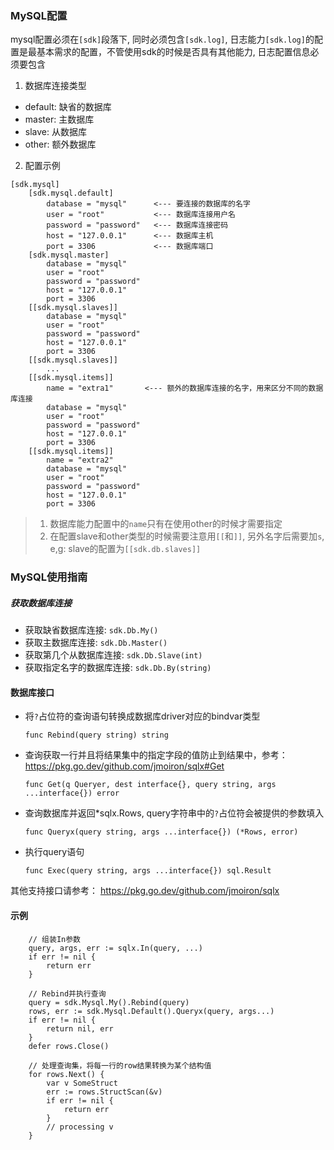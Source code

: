 ### MySQL配置
mysql配置必须在`[sdk]`段落下, 同时必须包含`[sdk.log]`, 
日志能力`[sdk.log]`的配置是最基本需求的配置，不管使用sdk的时候是否具有其他能力, 日志配置信息必须要包含


1. 数据库连接类型

- default: 缺省的数据库
- master:  主数据库
- slave:   从数据库
- other:   额外数据库

2. 配置示例
```
[sdk.mysql]
    [sdk.mysql.default]
        database = "mysql"      <--- 要连接的数据库的名字
        user = "root"           <--- 数据库连接用户名
        password = "password"   <--- 数据库连接密码
        host = "127.0.0.1"      <--- 数据库主机
        port = 3306             <--- 数据库端口
    [sdk.mysql.master]
        database = "mysql"
        user = "root"
        password = "password"
        host = "127.0.0.1"
        port = 3306
    [[sdk.mysql.slaves]]
        database = "mysql"
        user = "root"
        password = "password"
        host = "127.0.0.1"
        port = 3306
    [[sdk.mysql.slaves]]
        ...
    [[sdk.mysql.items]]
        name = "extra1"       <--- 额外的数据库连接的名字，用来区分不同的数据库连接
        database = "mysql"
        user = "root"
        password = "password"
        host = "127.0.0.1"
        port = 3306
    [[sdk.mysql.items]]
        name = "extra2"
        database = "mysql"
        user = "root"
        password = "password"
        host = "127.0.0.1"
        port = 3306
```

> 1. 数据库能力配置中的`name`只有在使用other的时候才需要指定
> 2. 在配置slave和other类型的时候需要注意用`[[`和`]]`, 另外名字后需要加`s`, e,g: slave的配置为`[[sdk.db.slaves]]`
 
### MySQL使用指南

##### 获取数据库连接
- 获取缺省数据库连接: `sdk.Db.My()`
- 获取主数据库连接: `sdk.Db.Master()`
- 获取第几个从数据库连接: `sdk.Db.Slave(int)`
- 获取指定名字的数据库连接: `sdk.Db.By(string)`

#### 数据库接口

- 将`?`占位符的查询语句转换成数据库driver对应的bindvar类型

    `func Rebind(query string) string`

- 查询获取一行并且将结果集中的指定字段的值防止到结果中，参考：https://pkg.go.dev/github.com/jmoiron/sqlx#Get

  `func Get(q Queryer, dest interface{}, query string, args ...interface{}) error`
  
- 查询数据库并返回*sqlx.Rows, query字符串中的`?`占位符会被提供的参数填入
  
  `func Queryx(query string, args ...interface{}) (*Rows, error)`
  
- 执行query语句

    `func Exec(query string, args ...interface{}) sql.Result`

其他支持接口请参考： https://pkg.go.dev/github.com/jmoiron/sqlx

#### 示例

```
    // 组装In参数
    query, args, err := sqlx.In(query, ...)
	if err != nil {
		return err
	}

    // Rebind并执行查询
    query = sdk.Mysql.My().Rebind(query)
	rows, err := sdk.Mysql.Default().Queryx(query, args...)
	if err != nil {
		return nil, err
	}
	defer rows.Close()

    // 处理查询集，将每一行的row结果转换为某个结构值
	for rows.Next() {
        var v SomeStruct
   		err := rows.StructScan(&v)
        if err != nil {
            return err
        }
        // processing v
    }
```
  